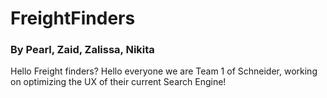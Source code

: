 # FreightFinders
### By Pearl, Zaid, Zalissa, Nikita
Hello Freight finders?
Hello everyone we are Team 1 of Schneider, working on optimizing the UX of their current Search Engine!
